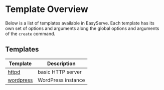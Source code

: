 # Template Overview

Below is a list of templates available in EasyServe. Each template has its own set of options and arguments along the global options and arguments of the `create` command.

## Templates

Template                                | Description
----------------------------------------|-------------------
[httpd](templates-ref/http.md)          | basic HTTP server
[wordpress](templates-ref/wordpress.md) | WordPress instance